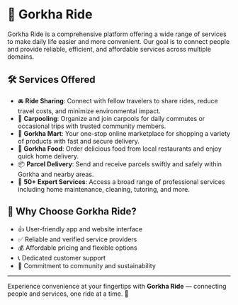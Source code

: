 # 🚗 Gorkha Ride

Gorkha Ride is a comprehensive platform offering a wide range of services to make daily life easier and more convenient. Our goal is to connect people and provide reliable, efficient, and affordable services across multiple domains.

## 🛠️ Services Offered

- 🚘 **Ride Sharing**: Connect with fellow travelers to share rides, reduce travel costs, and minimize environmental impact.
- 🚗 **Carpooling**: Organize and join carpools for daily commutes or occasional trips with trusted community members.
- 🛒 **Gorkha Mart**: Your one-stop online marketplace for shopping a variety of products with fast and secure delivery.
- 🍲 **Gorkha Food**: Order delicious food from local restaurants and enjoy quick home delivery.
- 📦 **Parcel Delivery**: Send and receive parcels swiftly and safely within Gorkha and nearby areas.
- 🔧 **50+ Expert Services**: Access a broad range of professional services including home maintenance, cleaning, tutoring, and more.

## 🌟 Why Choose Gorkha Ride?

- 👍 User-friendly app and website interface
- ✅ Reliable and verified service providers
- 💰 Affordable pricing and flexible options
- 📞 Dedicated customer support
- 🌱 Commitment to community and sustainability

---

Experience convenience at your fingertips with **Gorkha Ride** — connecting people and services, one ride at a time. 🚀
